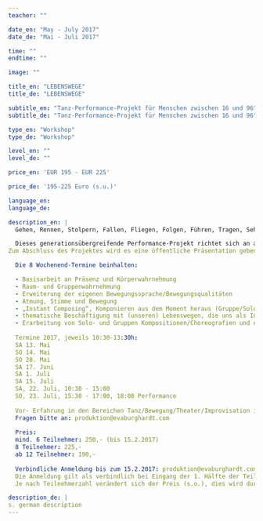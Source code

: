 ```yaml
---
teacher: ""

date_en: "May - July 2017"
date_de: "Mai - Juli 2017"

time: ""
endtime: ""

image: ""

title_en: "LEBENSWEGE"
title_de: "LEBENSWEGE"

subtitle_en: "Tanz-Performance-Projekt für Menschen zwischen 16 und 96"
subtitle_de: "Tanz-Performance-Projekt für Menschen zwischen 16 und 96"

type_en: "Workshop"
type_de: "Workshop"

level_en: ""
level_de: ""

price_en: 'EUR 195 - EUR 225'

price_de: '195-225 Euro (s.u.)'

language_en:
language_de:

description_en: |
  Gehen, Rennen, Stolpern, Fallen, Fliegen, Folgen, Führen, Tragen, Sehen, Stehen, Bleiben, Umweg, Ausblick, Pause...

  Dieses generationsübergreifende Performance-Projekt richtet sich an alle, die Lust haben, ihre Erfahrung in Bewegung, Tanz und Improvisation in einer festen Gruppe zu vertiefen. Thematisch werden wir uns mit Lebenswegen beschäftigen, die uns als Inspiration für die Erarbeitung und Gestaltung von künstlerisch-tänzerischen Kompositionen dienen. 
Zum Abschluss des Projektes wird es eine öffentliche Präsentation geben, die sowohl aus improvisiertem, wie auch gesetztem Material besteht.

  Die 8 Wochenend-Termine beinhalten:

  - Basisarbeit an Präsenz und Körperwahrnehmung
  - Raum- und Gruppenwahrnehmung
  - Erweiterung der eigenen Bewegungssprache/Bewegungsqualitäten
  - Atmung, Stimme und Bewegung
  - „Instant Composing“, Komponieren aus dem Moment heraus (Gruppe/Solo)
  - thematische Beschäftigung mit (unseren) Lebenswegen, die uns als Inspiration für die künstlerisch- tänzerische Gestaltung dienen 
  - Erarbeitung von Solo- und Gruppen Kompositionen/Choreografien und einer gemeinsamen Präsentation
  
  Termine 2017, jeweils 10:30-13:30h:
  SA 13. Mai
  SO 14. Mai
  SO 28. Mai
  SA 17. Juni
  SA 1. Juli
  SA 15. Juli
  SA, 22. Juli, 10:30 - 15:00
  SO, 23. Juli, 15:30 - 17:00, 18:00 Performance
  
  Vor- Erfahrung in den Bereichen Tanz/Bewegung/Theater/Improvisation ist erwünscht, aber nicht zwingend notwendig!
  Fragen bitte an: produktion@evaburghardt.com 
  
  Preis: 
  mind. 6 Teilnehmer: 250,- (bis 15.2.2017)
  8 Teilnehmer: 225,-
  ab 12 Teilnehmer: 190,-
  
  Verbindliche Anmeldung bis zum 15.2.2017: produktion@evaburghardt.com. 
  Die Anmeldung gilt als verbindlich bei Eingang der 1. Hälfte der Teilnehmergebühr, die 2. Hälfte ist zu Beginn des Projektes fällig. 
  Je nach Teilnehmerzahl verändert sich der Preis (s.o.), dies wird durch die Zahlung der 2. Hälfte bei Anfang des Projektes reguliert.

description_de: |
s. german description
---
```

